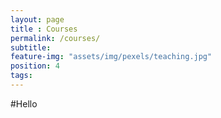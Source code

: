 ```yaml
---
layout: page
title : Courses
permalink: /courses/
subtitle:
feature-img: "assets/img/pexels/teaching.jpg"
position: 4
tags:
---
```


#Hello
